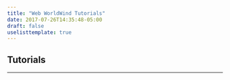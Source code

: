 ```yaml
---
title: "Web WorldWind Tutorials"
date: 2017-07-26T14:35:48-05:00
draft: false
uselisttemplate: true
---
```


## Tutorials
---